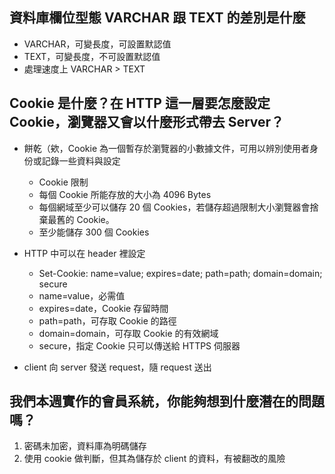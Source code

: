 ## 資料庫欄位型態 VARCHAR 跟 TEXT 的差別是什麼

* VARCHAR，可變長度，可設置默認值
* TEXT，可變長度，不可設置默認值
* 處理速度上 VARCHAR > TEXT

## Cookie 是什麼？在 HTTP 這一層要怎麼設定 Cookie，瀏覽器又會以什麼形式帶去 Server？

* 餅乾（欸，Cookie 為一個暫存於瀏覽器的小數據文件，可用以辨別使用者身份或記錄一些資料與設定
  * Cookie 限制
  * 每個 Cookie 所能存放的大小為 4096 Bytes
  * 每個網域至少可以儲存 20 個 Cookies，若儲存超過限制大小瀏覽器會捨棄最舊的 Cookie。
  * 至少能儲存 300 個 Cookies

* HTTP 中可以在 header 裡設定 
  * Set-Cookie: name=value; expires=date; path=path; domain=domain; secure
  * name=value，必需值
  * expires=date，Cookie 存留時間
  * path=path，可存取 Cookie 的路徑
  * domain=domain，可存取 Cookie 的有效網域
  * secure，指定 Cookie 只可以傳送給 HTTPS 伺服器

* client 向 server 發送 request，隨 request 送出

## 我們本週實作的會員系統，你能夠想到什麼潛在的問題嗎？

1. 密碼未加密，資料庫為明碼儲存
2. 使用 cookie 做判斷，但其為儲存於 client 的資料，有被翻改的風險
